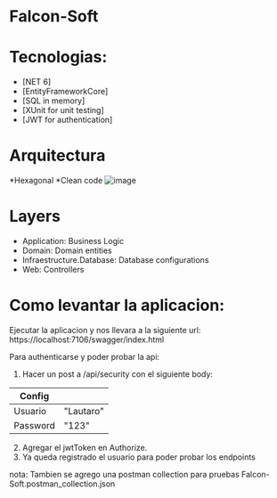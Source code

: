 # Falcon-Soft

# Tecnologias:
* [NET 6] 
* [EntityFrameworkCore]
* [SQL in memory]
* [XUnit for unit testing]
* [JWT for authentication]

# Arquitectura
*Hexagonal
*Clean code
![image](https://user-images.githubusercontent.com/41306563/156865443-e2cf4db2-e861-4af2-8342-b9504aba98ad.png)

# Layers
* Application: Business Logic
* Domain: Domain entities
* Infraestructure.Database: Database configurations
* Web: Controllers

# Como levantar la aplicacion:

Ejecutar la aplicacion y nos llevara a la siguiente url:
https://localhost:7106/swagger/index.html

Para authenticarse y poder probar la api:

1. Hacer un post a /api/security con el siguiente body:

| Config |  |
| ------ | ------ |
| Usuario | "Lautaro" |
| Password | "123" |

2. Agregar el jwtToken en Authorize.
3. Ya queda registrado el usuario para poder probar los endpoints

nota: Tambien se agrego una postman collection para pruebas Falcon-Soft.postman_collection.json
